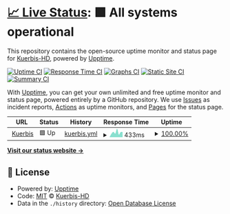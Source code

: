 # [📈 Live Status](https://status.kuerbis.cf): <!--live status--> **🟩 All systems operational**

This repository contains the open-source uptime monitor and status page for [Kuerbis-HD](https://status.kuerbis.cf), powered by [Upptime](https://github.com/upptime/upptime).

[![Uptime CI](https://github.com/Kuerbis-HD/Kuerbis-Web-Status/workflows/Uptime%20CI/badge.svg)](https://github.com/Kuerbis-HD/Kuerbis-Web-Status/actions?query=workflow%3A%22Uptime+CI%22)
[![Response Time CI](https://github.com/Kuerbis-HD/Kuerbis-Web-Status/workflows/Response%20Time%20CI/badge.svg)](https://github.com/Kuerbis-HD/Kuerbis-Web-Status/actions?query=workflow%3A%22Response+Time+CI%22)
[![Graphs CI](https://github.com/Kuerbis-HD/Kuerbis-Web-Status/workflows/Graphs%20CI/badge.svg)](https://github.com/Kuerbis-HD/Kuerbis-Web-Status/actions?query=workflow%3A%22Graphs+CI%22)
[![Static Site CI](https://github.com/Kuerbis-HD/Kuerbis-Web-Status/workflows/Static%20Site%20CI/badge.svg)](https://github.com/Kuerbis-HD/Kuerbis-Web-Status/actions?query=workflow%3A%22Static+Site+CI%22)
[![Summary CI](https://github.com/Kuerbis-HD/Kuerbis-Web-Status/workflows/Summary%20CI/badge.svg)](https://github.com/Kuerbis-HD/Kuerbis-Web-Status/actions?query=workflow%3A%22Summary+CI%22)

With [Upptime](https://upptime.js.org), you can get your own unlimited and free uptime monitor and status page, powered entirely by a GitHub repository. We use [Issues](https://github.com/Kuerbis-HD/Kuerbis-Web-Status/issues) as incident reports, [Actions](https://github.com/Kuerbis-HD/Kuerbis-Web-Status/actions) as uptime monitors, and [Pages](https://status.kuerbis.cf) for the status page.

<!--start: status pages-->
<!-- This summary is generated by Upptime (https://github.com/upptime/upptime) -->
<!-- Do not edit this manually, your changes will be overwritten -->
<!-- prettier-ignore -->
| URL | Status | History | Response Time | Uptime |
| --- | ------ | ------- | ------------- | ------ |
| <img alt="" src="https://icons.duckduckgo.com/ip3/kuerbis.ovh.ico" height="13"> [Kuerbis](https://kuerbis.ovh) | 🟩 Up | [kuerbis.yml](https://github.com/Kuerbis-HD/Kuerbis-Web-Status/commits/HEAD/history/kuerbis.yml) | <details><summary><img alt="Response time graph" src="./graphs/kuerbis/response-time-week.png" height="20"> 433ms</summary><br><a href="https://status.kuerbis.ovh/history/kuerbis"><img alt="Response time 1008" src="https://img.shields.io/endpoint?url=https%3A%2F%2Fraw.githubusercontent.com%2FKuerbis-HD%2FKuerbis-Web-Status%2FHEAD%2Fapi%2Fkuerbis%2Fresponse-time.json"></a><br><a href="https://status.kuerbis.ovh/history/kuerbis"><img alt="24-hour response time 474" src="https://img.shields.io/endpoint?url=https%3A%2F%2Fraw.githubusercontent.com%2FKuerbis-HD%2FKuerbis-Web-Status%2FHEAD%2Fapi%2Fkuerbis%2Fresponse-time-day.json"></a><br><a href="https://status.kuerbis.ovh/history/kuerbis"><img alt="7-day response time 433" src="https://img.shields.io/endpoint?url=https%3A%2F%2Fraw.githubusercontent.com%2FKuerbis-HD%2FKuerbis-Web-Status%2FHEAD%2Fapi%2Fkuerbis%2Fresponse-time-week.json"></a><br><a href="https://status.kuerbis.ovh/history/kuerbis"><img alt="30-day response time 1080" src="https://img.shields.io/endpoint?url=https%3A%2F%2Fraw.githubusercontent.com%2FKuerbis-HD%2FKuerbis-Web-Status%2FHEAD%2Fapi%2Fkuerbis%2Fresponse-time-month.json"></a><br><a href="https://status.kuerbis.ovh/history/kuerbis"><img alt="1-year response time 796" src="https://img.shields.io/endpoint?url=https%3A%2F%2Fraw.githubusercontent.com%2FKuerbis-HD%2FKuerbis-Web-Status%2FHEAD%2Fapi%2Fkuerbis%2Fresponse-time-year.json"></a></details> | <details><summary><a href="https://status.kuerbis.ovh/history/kuerbis">100.00%</a></summary><a href="https://status.kuerbis.ovh/history/kuerbis"><img alt="All-time uptime 59.47%" src="https://img.shields.io/endpoint?url=https%3A%2F%2Fraw.githubusercontent.com%2FKuerbis-HD%2FKuerbis-Web-Status%2FHEAD%2Fapi%2Fkuerbis%2Fuptime.json"></a><br><a href="https://status.kuerbis.ovh/history/kuerbis"><img alt="24-hour uptime 100.00%" src="https://img.shields.io/endpoint?url=https%3A%2F%2Fraw.githubusercontent.com%2FKuerbis-HD%2FKuerbis-Web-Status%2FHEAD%2Fapi%2Fkuerbis%2Fuptime-day.json"></a><br><a href="https://status.kuerbis.ovh/history/kuerbis"><img alt="7-day uptime 100.00%" src="https://img.shields.io/endpoint?url=https%3A%2F%2Fraw.githubusercontent.com%2FKuerbis-HD%2FKuerbis-Web-Status%2FHEAD%2Fapi%2Fkuerbis%2Fuptime-week.json"></a><br><a href="https://status.kuerbis.ovh/history/kuerbis"><img alt="30-day uptime 99.95%" src="https://img.shields.io/endpoint?url=https%3A%2F%2Fraw.githubusercontent.com%2FKuerbis-HD%2FKuerbis-Web-Status%2FHEAD%2Fapi%2Fkuerbis%2Fuptime-month.json"></a><br><a href="https://status.kuerbis.ovh/history/kuerbis"><img alt="1-year uptime 54.59%" src="https://img.shields.io/endpoint?url=https%3A%2F%2Fraw.githubusercontent.com%2FKuerbis-HD%2FKuerbis-Web-Status%2FHEAD%2Fapi%2Fkuerbis%2Fuptime-year.json"></a></details>

<!--end: status pages-->

[**Visit our status website →**](https://status.kuerbis.cf)

## 📄 License

- Powered by: [Upptime](https://github.com/upptime/upptime)
- Code: [MIT](./LICENSE) © [Kuerbis-HD](https://status.kuerbis.cf)
- Data in the `./history` directory: [Open Database License](https://opendatacommons.org/licenses/odbl/1-0/)
